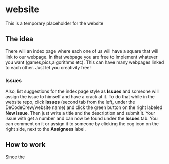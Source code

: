 # website
This is a temporary placeholder for the website

## The idea

There will an index page where each one of us will have a square that will link to our webpage. In that webpage you are free to implement whatever you want (games,pics,algorithms etc). This can have many webpages linked to each other. Just let you creativity free!

### Issues
Also, list suggestions for the index page style as **Issues** and someone will assign the issue to himself and have a crack at it. To do that while in the website repo, click **Issues** (second tab from the left, under the DeCodeCrew/website name) and click the green button on the right labeled **New issue**. Then just write a title and the description and submit it. Your issue with get a number and can now be found under the **Issues** tab. You can comment on it or assign it to someone by clicking the cog icon on the right side, next to the **Assignees** label.

## How to work

Since the 
